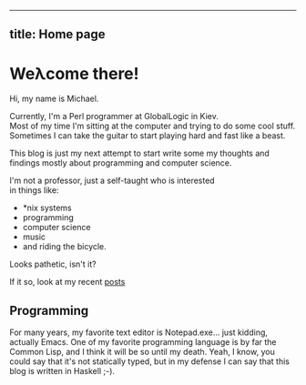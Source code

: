 --------------------
title: Home page
--------------------

# We&lambda;come there!

Hi, my name is Michael.

Currently, I'm a Perl programmer at GlobalLogic in Kiev.  
Most of my time I'm sitting at the computer and trying to do
some cool stuff. Sometimes I can take the guitar to start playing
hard and fast like a beast.  

This blog is just my next attempt to start write some my thoughts 
and findings mostly about programming and computer science.

I'm not a professor, just a self-taught who is interested  
in things like:

- *nix systems
- programming
- computer science
- music
- and riding the bicycle.  

Looks pathetic, isn't it?

If it so, look at my recent [posts](/posts.html)

## Programming

For many years, my favorite text editor is Notepad.exe... 
just kidding, actually Emacs. One of my favorite programming language 
is by far the Common Lisp, and I think it will be so until my death.
Yeah, I know, you could say that it's not statically typed, but in my defense
I can say that this blog is written in Haskell ;-).

